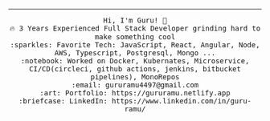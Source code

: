 <img src=""/>
 <hr></hr>
<p align="center">
  <samp>
    Hi, I'm Guru! 👋 <br>
    🔥 3 Years Experienced Full Stack Developer grinding hard to make something cool  <br>
    :sparkles: Favorite Tech: JavaScript, React, Angular, Node, AWS, Typescript, Postgresql, Mongo ... <br>
    :notebook:  Worked on Docker, Kubernates, Microservice, CI/CD(circleci, github actions, jenkins, bitbucket pipelines), MonoRepos   <br>
    :email:	gururamu4497@gmail.com <br>
    :art: Portfolio: https://gururamu.netlify.app <br>
    :briefcase: LinkedIn: https://www.linkedin.com/in/guru-ramu/ <br>
  </samp>
</p>
